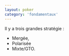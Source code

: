 ```yaml
---
layout: poker
category: 'fondamentaux'
---
```


<p>
Il y a trois grandes stratégie :
</p>

<ul>
  <li>Mergée,</li>
  <li>Polarisée</li>
  <li>Mixte/GTO.</li>
</ul>
